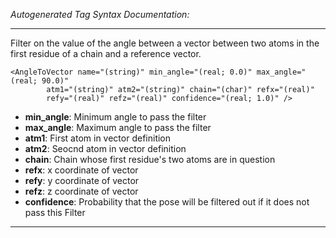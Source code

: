 _Autogenerated Tag Syntax Documentation:_

---
Filter on the value of the angle between a vector between two atoms in the first residue of a chain and a reference vector.

```
<AngleToVector name="(string)" min_angle="(real; 0.0)" max_angle="(real; 90.0)"
        atm1="(string)" atm2="(string)" chain="(char)" refx="(real)"
        refy="(real)" refz="(real)" confidence="(real; 1.0)" />
```

-   **min_angle**: Minimum angle to pass the filter
-   **max_angle**: Maximum angle to pass the filter
-   **atm1**: First atom in vector definition
-   **atm2**: Seocnd atom in vector definition
-   **chain**: Chain whose first residue's two atoms are in question
-   **refx**: x coordinate of vector
-   **refy**: y coordinate of vector
-   **refz**: z coordinate of vector
-   **confidence**: Probability that the pose will be filtered out if it does not pass this Filter

---
